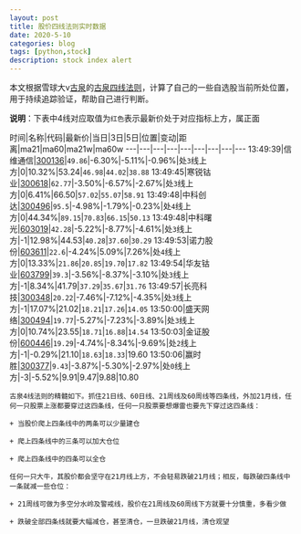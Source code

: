 ```yaml
---
layout: post
title: 股价四线法则实时数据
date: 2020-5-10
categories: blog
tags: [python,stock]
description: stock index alert
---
```



本文根据雪球大v[古泉](https://xueqiu.com/u/7148646888)的[古泉四线法则](https://xueqiu.com/7148646888/130498192)，计算了自己的一些自选股当前所处位置，用于持续追踪验证，帮助自己进行判断。

**说明**：下表中4线对应取值为`红色`表示最新价处于对应指标上方，属正面

时间|名称|代码|最新价|当日|3日|5日|位置|变动|距离|ma21|ma60|ma21w|ma60w
---|---|---|---|---|---|---|---|---
13:49:39|信维通信|[300136](https://xueqiu.com/S/SZ300136)|`49.86`|-6.30%|-5.11%|-0.96%|处`3`线上方|0|10.32%|53.24|`46.98`|`44.02`|`38.88`
13:49:45|寒锐钴业|[300618](https://xueqiu.com/S/SZ300618)|`62.77`|-3.50%|-6.57%|-2.67%|处`3`线上方|0|6.41%|66.50|`57.02`|`55.07`|`58.91`
13:49:48|中科创达|[300496](https://xueqiu.com/S/SZ300496)|`95.5`|-4.98%|-1.79%|-0.23%|处`4`线上方|0|44.34%|`89.15`|`70.83`|`66.15`|`50.13`
13:49:48|中科曙光|[603019](https://xueqiu.com/S/SH603019)|`42.28`|-5.22%|-8.77%|-4.61%|处`3`线上方|-1|12.98%|44.53|`40.28`|`37.60`|`30.29`
13:49:53|诺力股份|[603611](https://xueqiu.com/S/SH603611)|`22.6`|-4.24%|5.09%|7.26%|处`4`线上方|0|13.33%|`21.86`|`20.85`|`19.70`|`17.82`
13:49:54|华友钴业|[603799](https://xueqiu.com/S/SH603799)|`39.3`|-3.56%|-8.37%|-3.10%|处`3`线上方|-1|8.34%|41.79|`37.29`|`35.67`|`31.76`
13:49:57|长亮科技|[300348](https://xueqiu.com/S/SZ300348)|`20.22`|-7.46%|-7.12%|-4.35%|处`3`线上方|-1|17.07%|21.02|`18.21`|`17.26`|`14.05`
13:50:00|盛天网络|[300494](https://xueqiu.com/S/SZ300494)|`19.77`|-5.27%|-7.23%|-3.89%|处`3`线上方|0|10.74%|23.55|`18.71`|`16.88`|`14.54`
13:50:03|金证股份|[600446](https://xueqiu.com/S/SH600446)|`19.29`|-4.74%|-8.34%|-9.69%|处`2`线上方|-1|-0.29%|21.10|`18.63`|`18.33`|19.60
13:50:06|赢时胜|[300377](https://xueqiu.com/S/SZ300377)|`9.43`|-3.87%|-5.30%|-2.97%|处`0`线上方|-3|-5.52%|9.91|9.47|9.88|10.80

```
古泉4线法则的精髓如下。抓住21日线、60日线、21周线及60周线等四条线，外加21月线，任何一只股票上涨都要穿过这四条线，任何一只股票要想爆雷也要先下穿过这四条线：

+ 当股价爬上四条线中的两条可以少量建仓

+ 爬上四条线中的三条可以加大仓位

+ 爬上四条线中的四条可以全仓

任何一只大牛，其股价都会坚守在21月线上方，不会轻易跌破21月线；相反，每跌破四条线中一条就减一些仓位：

+ 21周线可做为多空分水岭及警戒线，股价在21周线及60周线下方就要十分慎重，多看少做

+ 跌破全部四条线就要大幅减仓，甚至清仓，一旦跌破21月线，清仓观望
```